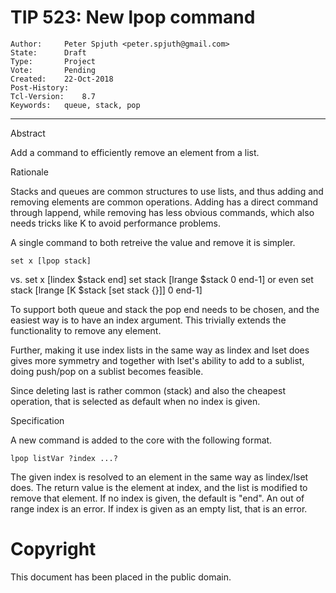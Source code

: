 # TIP 523: New lpop command
	Author:		Peter Spjuth <peter.spjuth@gmail.com>
	State:		Draft
	Type:		Project
	Vote:		Pending
	Created:	22-Oct-2018
	Post-History:
	Tcl-Version:	8.7
	Keywords:	queue, stack, pop
-----

Abstract

Add a command to efficiently remove an element from a list.

Rationale

Stacks and queues are common structures to use lists, and thus adding
and removing elements are common operations.
Adding has a direct command through lappend, while removing has less
obvious commands, which also needs tricks like K to avoid performance
problems.

A single command to both retreive the value and remove it is simpler.

	set x [lpop stack]
vs.
	set x [lindex $stack end]
	set stack [lrange $stack 0 end-1]
or even
	set stack [lrange [K $stack [set stack {}]] 0 end-1]

To support both queue and stack the pop end needs to be chosen, and the easiest
way is to have an index argument. This trivially extends the functionality to
remove any element.

Further, making it use index lists in the same way as lindex and lset does
gives more symmetry and together with lset's ability to add to a sublist,
doing push/pop on a sublist becomes feasible.

Since deleting last is rather common (stack) and also the cheapest operation,
that is selected as default when no index is given.

Specification

A new command is added to the core with the following format.

	lpop listVar ?index ...?

The given index is resolved to an element in the same way as lindex/lset does.
The return value is the element at index, and the list is modified to
remove that element.
If no index is given, the default is "end".
An out of range index is an error.
If index is given as an empty list, that is an error.

# Copyright

This document has been placed in the public domain.
